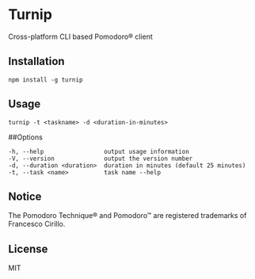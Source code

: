 # Turnip
Cross-platform CLI based Pomodoro® client

## Installation
```
npm install -g turnip
```

## Usage

```
turnip -t <taskname> -d <duration-in-minutes>
```


##Options

```
-h, --help                 output usage information
-V, --version              output the version number
-d, --duration <duration>  duration in minutes (default 25 minutes)
-t, --task <name>          task name --help
```

## Notice

The Pomodoro Technique® and Pomodoro™ are registered trademarks of Francesco Cirillo.

## License

MIT
